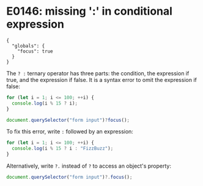 # E0146: missing ':' in conditional expression

```config-for-examples
{
  "globals": {
    "focus": true
  }
}
```

The `? :` ternary operator has three parts: the condition, the expression if
true, and the expression if false. It is a syntax error to omit the expression
if false:

```javascript
for (let i = 1; i <= 100; ++i) {
  console.log(i % 15 ? i);
}

document.querySelector("form input")?focus();
```

To fix this error, write `:` followed by an expression:

```javascript
for (let i = 1; i <= 100; ++i) {
  console.log(i % 15 ? i : "FizzBuzz");
}
```

Alternatively, write `?.` instead of `?` to access an object's property:

```javascript
document.querySelector("form input")?.focus();
```

